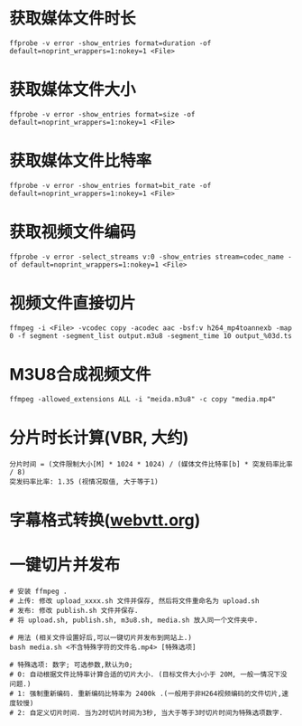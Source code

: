 # 获取媒体文件时长
```
ffprobe -v error -show_entries format=duration -of default=noprint_wrappers=1:nokey=1 <File>
```

# 获取媒体文件大小
```
ffprobe -v error -show_entries format=size -of default=noprint_wrappers=1:nokey=1 <File>
```

# 获取媒体文件比特率
```
ffprobe -v error -show_entries format=bit_rate -of default=noprint_wrappers=1:nokey=1 <File>
```

# 获取视频文件编码
```
ffprobe -v error -select_streams v:0 -show_entries stream=codec_name -of default=noprint_wrappers=1:nokey=1 <File>
```

# 视频文件直接切片
```
ffmpeg -i <File> -vcodec copy -acodec aac -bsf:v h264_mp4toannexb -map 0 -f segment -segment_list output.m3u8 -segment_time 10 output_%03d.ts
```

# M3U8合成视频文件
```
ffmpeg -allowed_extensions ALL -i "meida.m3u8" -c copy "media.mp4"
```

# 分片时长计算(VBR, 大约)
```
分片时间 = (文件限制大小[M] * 1024 * 1024) / (媒体文件比特率[b] * 突发码率比率 / 8)
突发码率比率: 1.35 (视情况取值, 大于等于1) 
```

# 字幕格式转换([webvtt.org](https://www.webvtt.org/))

# 一键切片并发布
```
# 安装 ffmpeg .
# 上传: 修改 upload_xxxx.sh 文件并保存, 然后将文件重命名为 upload.sh 
# 发布: 修改 publish.sh 文件并保存.
# 将 upload.sh, publish.sh, m3u8.sh, media.sh 放入同一个文件夹中.

# 用法 (相关文件设置好后,可以一键切片并发布到网站上.)
bash media.sh <不含特殊字符的文件名.mp4> [特殊选项]

# 特殊选项: 数字; 可选参数,默认为0;
# 0: 自动根据文件比特率计算合适的切片大小. (目标文件大小小于 20M, 一般一情况下没问题.)
# 1: 强制重新编码. 重新编码比特率为 2400k .(一般用于非H264视频编码的文件切片,速度较慢)
# 2: 自定义切片时间. 当为2时切片时间为3秒, 当大于等于3时切片时间为特殊选项数字. 
```


